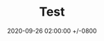 ---
title: Test
date: 2020-09-26 02:00:00 +/-0800
categories: [Compilers, Bison]
tags: cpp     # TAG names should always be lowercase
---